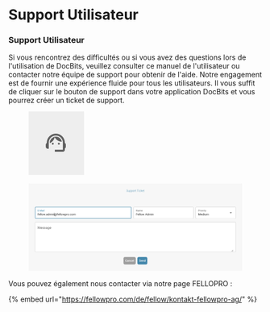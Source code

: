 # Support Utilisateur

### Support Utilisateur <a href="#ikpwh4qbrq82" id="ikpwh4qbrq82"></a>

Si vous rencontrez des difficultés ou si vous avez des questions lors de l'utilisation de DocBits, veuillez consulter ce manuel de l'utilisateur ou contacter notre équipe de support pour obtenir de l'aide. Notre engagement est de fournir une expérience fluide pour tous les utilisateurs. Il vous suffit de cliquer sur le bouton de support dans votre application DocBits et vous pourrez créer un ticket de support.

<figure><img src="../.gitbook/assets/image (1).png" alt=""><figcaption></figcaption></figure>

<figure><img src="../.gitbook/assets/image (2).png" alt=""><figcaption></figcaption></figure>

Vous pouvez également nous contacter via notre page FELLOPRO :

{% embed url="https://fellowpro.com/de/fellow/kontakt-fellowpro-ag/" %}
